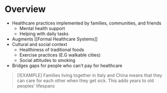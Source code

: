 # Overview
- Healthcare practices implemented by families, communities, and friends
	- Mental health support
	- Helping with daily tasks
- Augments [[Formal Healthcare Systems]]
- Cultural and social context
	- Healthiness of traditional foods
	 - Exercise practices (E.G walkable cities)
	 - Social attitudes to smoking
- Bridges gaps for people who can't pay for healthcare

> [!EXAMPLE]
> Families living together in Italy and China means that they can care for each other when they get sick. This adds years to old peoples' lifespans